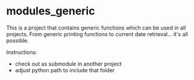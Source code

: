 # modules_generic

This is a project that contains generic functions which can be used in all
projects. From generic printing functions to current date retrieval... it's all possible.


Instructions:
- check out as submodule in another project
- adjust python path to include that folder
